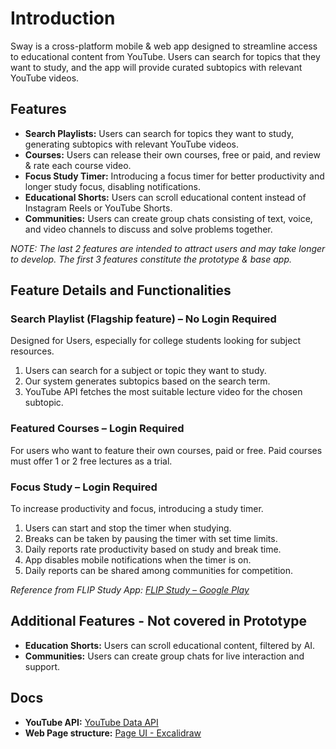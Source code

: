 # Introduction
Sway is a cross-platform mobile & web app designed to streamline access to educational content from YouTube. Users can search for topics that they want to study, and the app will provide curated subtopics with relevant YouTube videos.

## Features
- **Search Playlists:** Users can search for topics they want to study, generating subtopics with relevant YouTube videos.
- **Courses:** Users can release their own courses, free or paid, and review & rate each course video.
- **Focus Study Timer:** Introducing a focus timer for better productivity and longer study focus, disabling notifications.
- **Educational Shorts:** Users can scroll educational content instead of Instagram Reels or YouTube Shorts.
- **Communities:** Users can create group chats consisting of text, voice, and video channels to discuss and solve problems together.

_NOTE: The last 2 features are intended to attract users and may take longer to develop. The first 3 features constitute the prototype & base app._

## Feature Details and Functionalities

### Search Playlist (Flagship feature) – No Login Required
Designed for Users, especially for college students looking for subject resources.

1. Users can search for a subject or topic they want to study.
2. Our system generates subtopics based on the search term.
3. YouTube API fetches the most suitable lecture video for the chosen subtopic.

### Featured Courses – Login Required
For users who want to feature their own courses, paid or free. Paid courses must offer 1 or 2 free lectures as a trial.

### Focus Study – Login Required
To increase productivity and focus, introducing a study timer.
1. Users can start and stop the timer when studying.
2. Breaks can be taken by pausing the timer with set time limits.
3. Daily reports rate productivity based on study and break time.
4. App disables mobile notifications when the timer is on.
5. Daily reports can be shared among communities for competition.

_Reference from FLIP Study App: [FLIP Study – Google Play](https://play.google.com/store/apps/details?id=com.flip.study&hl=en)_

## Additional Features  - Not covered in Prototype
- **Education Shorts:** Users can scroll educational content, filtered by AI.
- **Communities:** Users can create group chats for live interaction and support.

## Docs
- **YouTube API:** [YouTube Data API](https://developers.google.com/youtube/v3)
- **Web Page structure:** [Page UI - Excalidraw](https://excalidraw.com/#json=qI6iNGFKWuKAXcL2jxqpe,-ZJ86Z3Mq9ZS_uEV1X5yHg)
